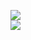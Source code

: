 [![](https://img.shields.io/badge/Made%20With-Github%20Spray-lightgrey.svg?style=for-the-badge&logo=github)](https://github.com/Annihil/github-spray#12321)  
[![](https://i.imgur.com/2DrTn0Z.gif)](https://github.com/Annihil/github-spray)